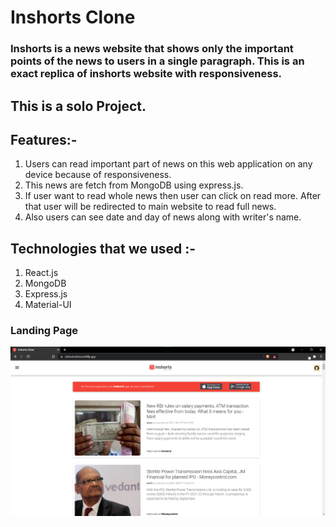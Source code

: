 # Inshorts Clone

### Inshorts is a news website that shows only the important points of the news to users in a single paragraph. This is an exact replica of inshorts website with responsiveness.

## This is a solo Project.

## Features:-

1. Users can read important part of news on this web application on any device because of responsiveness.
2. This news are fetch from MongoDB using express.js.
3. If user want to read whole news then user can click on read more. After that user will be redirected to main website to read full news.
4. Also users can see date and day of news along with writer's name.

## Technologies that we used :-
1. React.js
2. MongoDB
3. Express.js
4. Material-UI

### Landing Page
![Inshorts-Clone](https://github.com/jatiinyadav/Inshorts-clone-ReactJs/blob/master/src/assets/inshorts-clone.png)
